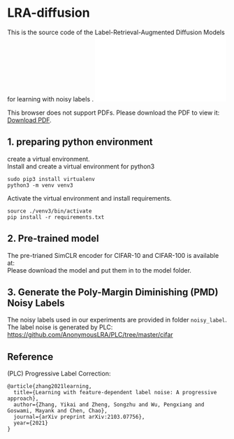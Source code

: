 # LRA-diffusion
This is the source code of the Label-Retrieval-Augmented Diffusion Models for learning with noisy labels
.
<object data="DDIM_TSNE.pdf" type="DDIM_TSNE.pdf" width="700px" height="700px">
    <embed src="DDIM_TSNE.pdf">
        <p>This browser does not support PDFs. Please download the PDF to view it: <a href="DDIM_TSNE.pdf">Download PDF</a>.</p>
    </embed>
</object>

## 1. preparing python environment
create a virtual environment.<br />
Install and create a virtual environment for python3
```
sudo pip3 install virtualenv
python3 -m venv venv3
```
Activate the virtual environment and install requirements.<br />
```
source ./venv3/bin/activate
pip install -r requirements.txt
```

## 2. Pre-trained model
The pre-trianed SimCLR encoder for CIFAR-10 and CIFAR-100 is available at: <br />
Please download the model and put them in to the model folder.

## 3. Generate the Poly-Margin Diminishing (PMD) Noisy Labels
The noisy labels used in our experiments are provided in folder `noisy_label`.<br />
The label noise is generated by PLC: https://github.com/AnonymousLRA/PLC/tree/master/cifar

## Reference
(PLC) Progressive Label Correction:
```
@article{zhang2021learning,
  title={Learning with feature-dependent label noise: A progressive approach},
  author={Zhang, Yikai and Zheng, Songzhu and Wu, Pengxiang and Goswami, Mayank and Chen, Chao},
  journal={arXiv preprint arXiv:2103.07756},
  year={2021}
}
```
